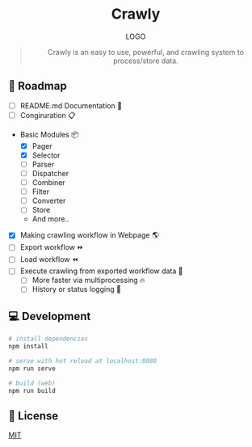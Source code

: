 <div align="center">

# Crawly

LOGO

> Crawly is an easy to use, powerful, and crawling system to process/store data.

</div>

## :car: Roadmap

- [ ] README.md Documentation :pencil:
- [ ] Congiruration :clipboard:
- Basic Modules :package:
  - [x] Pager
  - [x] Selector
  - [ ] Parser
  - [ ] Dispatcher
  - [ ] Combiner
  - [ ] Filter
  - [ ] Converter
  - [ ] Store
  - And more..
- [x] Making crawling workflow in Webpage :earth_americas:
- [ ] Export workflow :fast_forward:
- [ ] Load workflow :rewind:
- [ ] Execute crawling from exported workflow data :muscle:
  - [ ] More faster via multiprocessing :fire:
  - [ ] History or status logging :page_with_curl:

## :computer: Development

```bash
# install dependencies
npm install

# serve with hot reload at localhost:8080
npm run serve

# build (web)
npm run build
```

## :key: License

[MIT](LICENSE)
